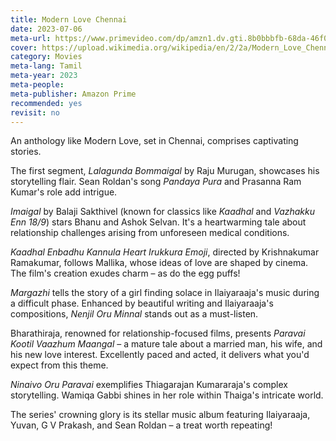 ```yaml
---
title: Modern Love Chennai
date: 2023-07-06
meta-url: https://www.primevideo.com/dp/amzn1.dv.gti.8b0bbbfb-68da-46f0-9e47-930a397cdfa7
cover: https://upload.wikimedia.org/wikipedia/en/2/2a/Modern_Love_Chennai.jpg
category: Movies
meta-lang: Tamil
meta-year: 2023
meta-people: 
meta-publisher: Amazon Prime
recommended: yes
revisit: no
---
```


An anthology like Modern Love, set in Chennai, comprises captivating stories. 

The first segment, *Lalagunda Bommaigal* by Raju Murugan, showcases his storytelling flair. Sean Roldan's song *Pandaya Pura* and Prasanna Ram Kumar's role add intrigue.

*Imaigal* by Balaji Sakthivel (known for classics like *Kaadhal* and *Vazhakku Enn 18/9*) stars Bhanu and Ashok Selvan. It's a heartwarming tale about relationship challenges arising from unforeseen medical conditions.

*Kaadhal Enbadhu Kannula Heart Irukkura Emoji*, directed by Krishnakumar Ramakumar, follows Mallika, whose ideas of love are shaped by cinema. The film's creation exudes charm – as do the egg puffs!

*Margazhi* tells the story of a girl finding solace in Ilaiyaraaja's music during a difficult phase. Enhanced by beautiful writing and Ilaiyaraaja's compositions, *Nenjil Oru Minnal* stands out as a must-listen.

Bharathiraja, renowned for relationship-focused films, presents *Paravai Kootil Vaazhum Maangal* – a mature tale about a married man, his wife, and his new love interest. Excellently paced and acted, it delivers what you'd expect from this theme.

*Ninaivo Oru Paravai* exemplifies Thiagarajan Kumararaja's complex storytelling. Wamiqa Gabbi shines in her role within Thaiga's intricate world.

The series' crowning glory is its stellar music album featuring Ilaiyaraaja, Yuvan, G V Prakash, and Sean Roldan – a treat worth repeating!